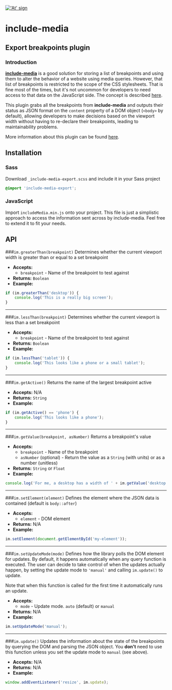 <a href="http://include-media.com">!['At' sign](http://include-media.com/assets/images/logo.png)</a>

# include-media

## Export breakpoints plugin

### Introduction

[**include-media**](https://github.com/eduardoboucas/include-media) is a good solution for storing a list of breakpoints and using them to alter the behavior of a website using media queries. However, that list of breakpoints is restricted to the scope of the CSS stylesheets. That is fine most of the times, but it's not uncommon for developers to need access to that data on the JavaScript side. The concept is described [here](https://css-tricks.com/making-sass-talk-to-javascript-with-json/).

This plugin grabs all the breakpoints from **include-media** and outputs their status as JSON format on the `content` property of a DOM object (`<body>` by default), allowing developers to make decisions based on the viewport width without having to re-declare their breakpoints, leading to maintainability problems.

More information about this plugin can be found [here](https://eduardoboucas.com/blog/2016/06/29/using-breakpoints-in-javascript-with-include-media.html).

## Installation

### Sass

Download `_include-media-export.scss` and include it in your Sass project

```scss
@import 'include-media-export';
```

### JavaScript

Import `includeMedia.min.js` onto your project. This file is just a simplistic approach to access the information sent across by include-media. Feel free to extend it to fit your needs.

## API

###`im.greaterThan(breakpoint)`
Determines whether the current viewport width is greater than or equal to a set breakpoint

- **Accepts:**
  - `breakpoint` - Name of the breakpoint to test against
- **Returns:** `Boolean`
- **Example:**
```javascript
if (im.greaterThan('desktop')) {
    console.log('This is a really big screen');
}
```
---
###`im.lessThan(breakpoint)`
Determines whether the current viewport is less than a set breakpoint

- **Accepts:**
  - `breakpoint` - Name of the breakpoint to test against
- **Returns:** `Boolean`
- **Example:**
```javascript
if (im.lessThan('tablet')) {
    console.log('This looks like a phone or a small tablet');
}
```
---
###`im.getActive()`
Returns the name of the largest breakpoint active

- **Accepts:** N/A
- **Returns:** `String`
- **Example:**
```javascript
if (im.getActive() == 'phone') {
    console.log('This looks like a phone');
}
```
---
###`im.getValue(breakpoint, asNumber)`
Returns a breakpoint's value

- **Accepts:**
  - `breakpoint` - Name of the breakpoint
  - `asNumber` (optional) - Return the value as a `String` (with units) or as a number (unitless) 
- **Returns:** `String` or `Float`
- **Example:**
```javascript
console.log('For me, a desktop has a width of ' + im.getValue('desktop'));
```
---
###`im.setElement(element)`
Defines the element where the JSON data is contained (default is `body::after`)

- **Accepts:**
  - `element` - DOM element
- **Returns:** N/A
- **Example:**
```javascript
im.setElement(document.getElementById('my-element'));
```
---
###`im.setUpdateMode(mode)`
Defines how the library polls the DOM element for updates. By default, it happens automatically when any query function is executed. The user can decide to take control of when the updates actually happen, by setting the update mode to `'manual'` and calling `im.update()` to update.

Note that when this function is called for the first time it automatically runs an update.

- **Accepts:**
  - `mode` - Update mode. `auto` (default) or `manual`
- **Returns:** N/A
- **Example:**
```javascript
im.setUpdateMode('manual');
```
---
###`im.update()`
Updates the information about the state of the breakpoints by querying the DOM and parsing the JSON object. You **don't** need to use this function unless you set the update mode to `manual` (see above).

- **Accepts:** N/A
- **Returns:** N/A
- **Example:**
```javascript
window.addEventListener('resize', im.update);
```
